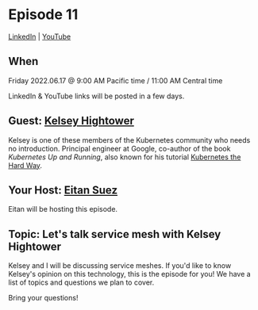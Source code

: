 # Episode 11

[LinkedIn](https://www.linkedin.com/feed/update/urn:li:ugcPost:6940636830992121856/) | [YouTube](https://www.youtube.com/watch?v=P3nuGTbF-Is)

## When

Friday 2022.06.17 @ 9:00 AM Pacific time / 11:00 AM Central time

LinkedIn & YouTube links will be posted in a few days.

## Guest: [Kelsey Hightower](https://github.com/kelseyhightower)

Kelsey is one of these members of the Kubernetes community who needs no introduction.  Principal engineer at Google, co-author of the book _Kubernetes Up and Running_, also known for his tutorial [Kubernetes the Hard Way](https://github.com/kelseyhightower/kubernetes-the-hard-way).

## Your Host: [Eitan Suez](https://www.linkedin.com/in/eitan-suez-2336b26/)

Eitan will be hosting this episode.

## Topic:  Let's talk service mesh with Kelsey Hightower

Kelsey and I will be discussing service meshes.
If you'd like to know Kelsey's opinion on this technology, this is the episode for you!
We have a list of topics and questions we plan to cover.

Bring your questions!